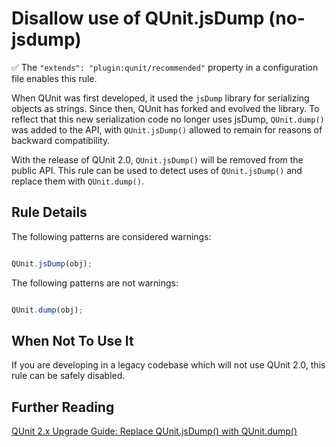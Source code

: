# Disallow use of QUnit.jsDump (no-jsdump)

:white_check_mark: The `"extends": "plugin:qunit/recommended"` property in a configuration file enables this rule.

When QUnit was first developed, it used the `jsDump` library for serializing
objects as strings. Since then, QUnit has forked and evolved the library. To
reflect that this new serialization code no longer uses jsDump, `QUnit.dump()`
was added to the API, with `QUnit.jsDump()` allowed to remain for reasons of
backward compatibility.

With the release of QUnit 2.0, `QUnit.jsDump()` will be removed from the public
API. This rule can be used to detect uses of `QUnit.jsDump()` and replace them
with `QUnit.dump()`.

## Rule Details

The following patterns are considered warnings:

```js

QUnit.jsDump(obj);

```

The following patterns are not warnings:

```js

QUnit.dump(obj);

```

## When Not To Use It

If you are developing in a legacy codebase which will not use QUnit 2.0, this
rule can be safely disabled.

## Further Reading

[QUnit 2.x Upgrade Guide: Replace QUnit.jsDump() with QUnit.dump()](http://qunitjs.com/upgrade-guide-2.x/#replace-qunit-jsdump-with-qunit-dump)
